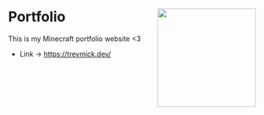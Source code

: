 # Portfolio <img align="right" src="https://user-images.githubusercontent.com/70197204/156967127-47f6100f-315d-4618-b760-23541fbf4628.png" height="200" width="200">
This is my Minecraft portfolio website <3

- Link -> https://trevmick.dev/
